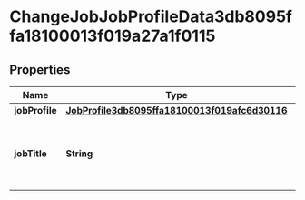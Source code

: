 

# ChangeJobJobProfileData3db8095ffa18100013f019a27a1f0115


## Properties

| Name | Type | Description | Notes |
|------------ | ------------- | ------------- | -------------|
|**jobProfile** | [**JobProfile3db8095ffa18100013f019afc6d30116**](JobProfile3db8095ffa18100013f019afc6d30116.md) |  |  [optional] |
|**jobTitle** | **String** | The new job title for the worker as of the effective date. |  [optional] |



